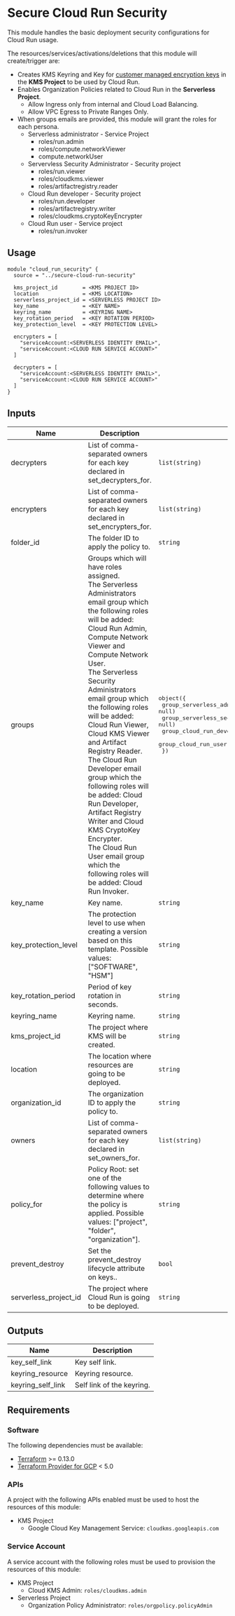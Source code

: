 # Secure Cloud Run Security

This module handles the basic deployment security configurations for Cloud Run usage.

The resources/services/activations/deletions that this module will create/trigger are:

* Creates KMS Keyring and Key for [customer managed encryption keys](https://cloud.google.com/run/docs/securing/using-cmek) in the **KMS Project**
to be used by Cloud Run.
* Enables Organization Policies related to Cloud Run in the **Serverless Project**.
  * Allow Ingress only from internal and Cloud Load Balancing.
  * Allow VPC Egress to Private Ranges Only.
* When groups emails are provided, this module will grant the roles for each persona.
  * Serverless administrator - Service Project
    * roles/run.admin
    * roles/compute.networkViewer
    * compute.networkUser
  * Servervless Security Administrator - Security project
    * roles/run.viewer
    * roles/cloudkms.viewer
    * roles/artifactregistry.reader
  * Cloud Run developer - Security project
    * roles/run.developer
    * roles/artifactregistry.writer
    * roles/cloudkms.cryptoKeyEncrypter
  * Cloud Run user - Service project
    * roles/run.invoker

## Usage

```hcl
module "cloud_run_security" {
  source = "../secure-cloud-run-security"

  kms_project_id        = <KMS PROJECT ID>
  location              = <KMS LOCATION>
  serverless_project_id = <SERVERLESS PROJECT ID>
  key_name              = <KEY NAME>
  keyring_name          = <KEYRING NAME>
  key_rotation_period   = <KEY ROTATION PERIOD>
  key_protection_level  = <KEY PROTECTION LEVEL>

  encrypters = [
    "serviceAccount:<SERVERLESS IDENTITY EMAIL>",
    "serviceAccount:<CLOUD RUN SERVICE ACCOUNT>"
  ]

  decrypters = [
    "serviceAccount:<SERVERLESS IDENTITY EMAIL>",
    "serviceAccount:<CLOUD RUN SERVICE ACCOUNT>"
  ]
}
```

<!-- BEGINNING OF PRE-COMMIT-TERRAFORM DOCS HOOK -->
## Inputs

| Name | Description | Type | Default | Required |
|------|-------------|------|---------|:--------:|
| decrypters | List of comma-separated owners for each key declared in set\_decrypters\_for. | `list(string)` | `[]` | no |
| encrypters | List of comma-separated owners for each key declared in set\_encrypters\_for. | `list(string)` | `[]` | no |
| folder\_id | The folder ID to apply the policy to. | `string` | `""` | no |
| groups | Groups which will have roles assigned.<br>  The Serverless Administrators email group which the following roles will be added: Cloud Run Admin, Compute Network Viewer and Compute Network User.<br>  The Serverless Security Administrators email group which the following roles will be added: Cloud Run Viewer, Cloud KMS Viewer and Artifact Registry Reader.<br>  The Cloud Run Developer email group which the following roles will be added: Cloud Run Developer, Artifact Registry Writer and Cloud KMS CryptoKey Encrypter.<br>  The Cloud Run User email group which the following roles will be added: Cloud Run Invoker. | <pre>object({<br>    group_serverless_administrator          = optional(string, null)<br>    group_serverless_security_administrator = optional(string, null)<br>    group_cloud_run_developer               = optional(string, null)<br>    group_cloud_run_user                    = optional(string, null)<br>  })</pre> | `{}` | no |
| key\_name | Key name. | `string` | n/a | yes |
| key\_protection\_level | The protection level to use when creating a version based on this template. Possible values: ["SOFTWARE", "HSM"] | `string` | `"HSM"` | no |
| key\_rotation\_period | Period of key rotation in seconds. | `string` | `"2592000s"` | no |
| keyring\_name | Keyring name. | `string` | n/a | yes |
| kms\_project\_id | The project where KMS will be created. | `string` | n/a | yes |
| location | The location where resources are going to be deployed. | `string` | n/a | yes |
| organization\_id | The organization ID to apply the policy to. | `string` | `""` | no |
| owners | List of comma-separated owners for each key declared in set\_owners\_for. | `list(string)` | `[]` | no |
| policy\_for | Policy Root: set one of the following values to determine where the policy is applied. Possible values: ["project", "folder", "organization"]. | `string` | `"project"` | no |
| prevent\_destroy | Set the prevent\_destroy lifecycle attribute on keys.. | `bool` | `true` | no |
| serverless\_project\_id | The project where Cloud Run is going to be deployed. | `string` | n/a | yes |

## Outputs

| Name | Description |
|------|-------------|
| key\_self\_link | Key self link. |
| keyring\_resource | Keyring resource. |
| keyring\_self\_link | Self link of the keyring. |

<!-- END OF PRE-COMMIT-TERRAFORM DOCS HOOK -->

## Requirements

### Software

The following dependencies must be available:

* [Terraform](https://www.terraform.io/downloads.html) >= 0.13.0
* [Terraform Provider for GCP](https://github.com/terraform-providers/terraform-provider-google) < 5.0

### APIs

A project with the following APIs enabled must be used to host the
resources of this module:

* KMS Project
  * Google Cloud Key Management Service: `cloudkms.googleapis.com`

### Service Account

A service account with the following roles must be used to provision
the resources of this module:

* KMS Project
  * Cloud KMS Admin: `roles/cloudkms.admin`
* Serverless Project
  * Organization Policy Administrator: `roles/orgpolicy.policyAdmin`
